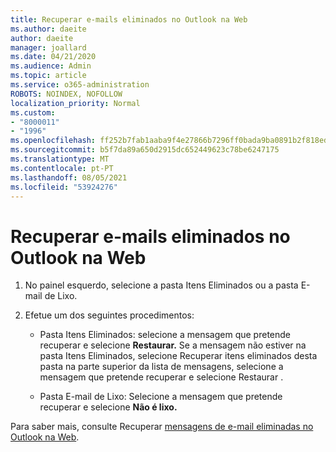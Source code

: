 ```yaml
---
title: Recuperar e-mails eliminados no Outlook na Web
ms.author: daeite
author: daeite
manager: joallard
ms.date: 04/21/2020
ms.audience: Admin
ms.topic: article
ms.service: o365-administration
ROBOTS: NOINDEX, NOFOLLOW
localization_priority: Normal
ms.custom:
- "8000011"
- "1996"
ms.openlocfilehash: ff252b7fab1aaba9f4e27866b7296ff0bada9ba0891b2f818eda4b7e7a3a3c31
ms.sourcegitcommit: b5f7da89a650d2915dc652449623c78be6247175
ms.translationtype: MT
ms.contentlocale: pt-PT
ms.lasthandoff: 08/05/2021
ms.locfileid: "53924276"
---
```

# <a name="recover-deleted-email-in-outlook-on-the-web"></a>Recuperar e-mails eliminados no Outlook na Web

1. No painel esquerdo, selecione a pasta Itens Eliminados ou a pasta E-mail de Lixo.

2. Efetue um dos seguintes procedimentos:

    - Pasta Itens Eliminados: selecione a mensagem que pretende recuperar e selecione **Restaurar.** Se a mensagem não estiver na pasta Itens Eliminados, selecione Recuperar itens eliminados desta pasta na parte superior da lista de mensagens, selecione a mensagem que pretende recuperar e selecione Restaurar .  

    - Pasta E-mail de Lixo: Selecione a mensagem que pretende recuperar e selecione **Não é lixo.**

Para saber mais, consulte Recuperar [mensagens de e-mail eliminadas no Outlook na Web](https://support.office.com/article/a8ca78ac-4721-4066-95dd-571842e9fb11).
